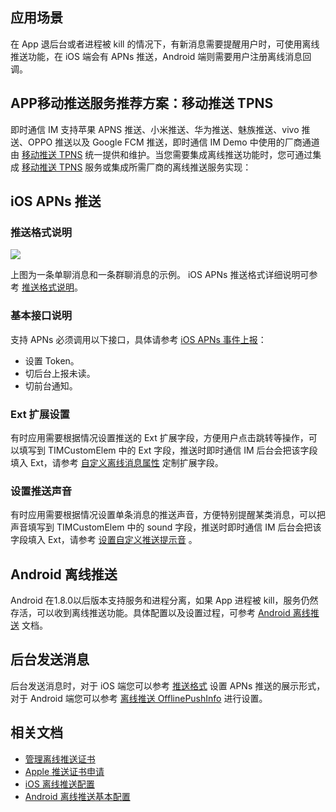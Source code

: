 ## 应用场景
在 App 退后台或者进程被 kill 的情况下，有新消息需要提醒用户时，可使用离线推送功能，在 iOS 端会有 APNs 推送，Android 端则需要用户注册离线消息回调。
## APP移动推送服务推荐方案：移动推送 TPNS
即时通信 IM 支持苹果 APNS 推送、小米推送、华为推送、魅族推送、vivo 推送、OPPO 推送以及 Google FCM 推送，即时通信 IM Demo 中使用的厂商通道由 [移动推送 TPNS](https://cloud.tencent.com/product/tpns) 统一提供和维护。当您需要集成离线推送功能时，您可通过集成 [移动推送 TPNS](https://cloud.tencent.com/product/tpns) 服务或集成所需厂商的离线推送服务实现：

## iOS APNs 推送
### 推送格式说明

![](https://main.qcloudimg.com/raw/1563432f165349e680c7e3ebb05b546d.png)


上图为一条单聊消息和一条群聊消息的示例。
iOS APNs 推送格式详细说明可参考 [推送格式说明](https://cloud.tencent.com/document/product/269/44517#.E6.8E.A8.E9.80.81.E6.A0.BC.E5.BC.8F)。

### 基本接口说明
支持 APNs 必须调用以下接口，具体请参考 [iOS APNs 事件上报](https://cloud.tencent.com/document/product/269/44517#.E9.85.8D.E7.BD.AE.E7.A6.BB.E7.BA.BF.E6.8E.A8.E9.80.81)：
- 设置 Token。
- 切后台上报未读。
- 切前台通知。

### Ext 扩展设置
有时应用需要根据情况设置推送的 Ext 扩展字段，方便用户点击跳转等操作，可以填写到 TIMCustomElem 中的 Ext 字段，推送时即时通信 IM 后台会把该字段填入 Ext，请参考 [自定义离线消息属性](https://cloud.tencent.com/document/product/269/44517#.E8.87.AA.E5.AE.9A.E4.B9.89-ios-.E6.8E.A8.E9.80.81.E6.8F.90.E7.A4.BA.E9.9F.B3) 定制扩展字段。

### 设置推送声音
有时应用需要根据情况设置单条消息的推送声音，方便特别提醒某类消息，可以把声音填写到 TIMCustomElem 中的 sound 字段，推送时即时通信 IM 后台会把该字段填入 Ext，请参考 [设置自定义推送提示音](https://cloud.tencent.com/document/product/269/44517#.E8.87.AA.E5.AE.9A.E4.B9.89-ios-.E6.8E.A8.E9.80.81.E6.8F.90.E7.A4.BA.E9.9F.B3) 。

## Android 离线推送
Android 在1.8.0以后版本支持服务和进程分离，如果 App 进程被 kill，服务仍然存活，可以收到离线推送功能。具体配置以及设置过程，可参考 [Android 离线推送](https://cloud.tencent.com/document/product/269/44516) 文档。

## 后台发送消息
后台发送消息时，对于 iOS 端您可以参考 [推送格式](https://cloud.tencent.com/document/product/269/44517#.E9.80.9A.E7.94.A8.E6.8E.A8.E9.80.81.E8.A7.84.E5.88.99) 设置 APNs 推送的展示形式，对于 Android 端您可以参考 [离线推送 OfflinePushInfo](https://cloud.tencent.com/document/product/269/2720#.E7.A6.BB.E7.BA.BF.E6.8E.A8.E9.80.81-offlinepushinfo-.E8.AF.B4.E6.98.8E) 进行设置。

## 相关文档
- [管理离线推送证书](https://cloud.tencent.com/document/product/269/32578#.E7.AE.A1.E7.90.86.E7.A6.BB.E7.BA.BF.E6.8E.A8.E9.80.81.E8.AF.81.E4.B9.A6)
- [Apple 推送证书申请](https://cloud.tencent.com/document/product/269/3898)
- [iOS 离线推送配置](https://cloud.tencent.com/document/product/269/9154)
- [Android 离线推送基本配置](https://cloud.tencent.com/document/product/269/9234)

